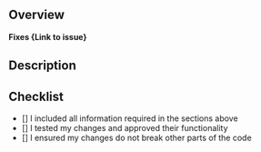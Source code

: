 ## Overview
<!--  Please describe which issue this Pull Request targets

If there is no issue, please create one so we can look into it before approving your PR.
You can do so here: https://github.com/TheMeinerLP/BetterGoPaint/issues
-->

**Fixes {Link to issue}**

## Description

## Checklist
<!-- Make sure you have completed the following steps (put an "X" between of brackets): -->
- [] I included all information required in the sections above
- [] I tested my changes and approved their functionality
- [] I ensured my changes do not break other parts of the code

